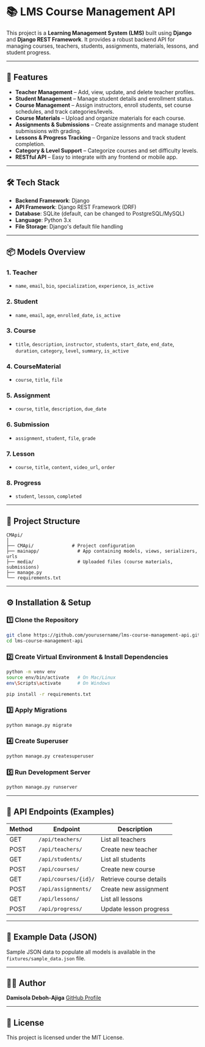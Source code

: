 # 📚 LMS Course Management API

This project is a **Learning Management System (LMS)** built using **Django** and **Django REST Framework**.
It provides a robust backend API for managing courses, teachers, students, assignments, materials, lessons, and student progress.

---

## 🚀 Features

* **Teacher Management** – Add, view, update, and delete teacher profiles.
* **Student Management** – Manage student details and enrollment status.
* **Course Management** – Assign instructors, enroll students, set course schedules, and track categories/levels.
* **Course Materials** – Upload and organize materials for each course.
* **Assignments & Submissions** – Create assignments and manage student submissions with grading.
* **Lessons & Progress Tracking** – Organize lessons and track student completion.
* **Category & Level Support** – Categorize courses and set difficulty levels.
* **RESTful API** – Easy to integrate with any frontend or mobile app.

---

## 🛠️ Tech Stack

* **Backend Framework**: Django
* **API Framework**: Django REST Framework (DRF)
* **Database**: SQLite (default, can be changed to PostgreSQL/MySQL)
* **Language**: Python 3.x
* **File Storage**: Django's default file handling 

---

## 📦 Models Overview

### 1. **Teacher**

* `name`, `email`, `bio`, `specialization`, `experience`, `is_active`

### 2. **Student**

* `name`, `email`, `age`, `enrolled_date`, `is_active`

### 3. **Course**

* `title`, `description`, `instructor`, `students`, `start_date`, `end_date`, `duration`, `category`, `level`, `summary`, `is_active`

### 4. **CourseMaterial**

* `course`, `title`, `file`

### 5. **Assignment**

* `course`, `title`, `description`, `due_date`

### 6. **Submission**

* `assignment`, `student`, `file`, `grade`

### 7. **Lesson**

* `course`, `title`, `content`, `video_url`, `order`

### 8. **Progress**

* `student`, `lesson`, `completed`

---

## 📂 Project Structure

```
CMApi/
│
├── CMApi/              # Project configuration
├── mainapp/              # App containing models, views, serializers, urls
├── media/                # Uploaded files (course materials, submissions)
├── manage.py
└── requirements.txt
```

---

## ⚙️ Installation & Setup

### 1️⃣ Clone the Repository

```bash
git clone https://github.com/yourusername/lms-course-management-api.git
cd lms-course-management-api
```

### 2️⃣ Create Virtual Environment & Install Dependencies

```bash
python -m venv env
source env/bin/activate   # On Mac/Linux
env\Scripts\activate      # On Windows

pip install -r requirements.txt
```

### 3️⃣ Apply Migrations

```bash
python manage.py migrate
```

### 4️⃣ Create Superuser

```bash
python manage.py createsuperuser
```

### 5️⃣ Run Development Server

```bash
python manage.py runserver
```

---

## 📡 API Endpoints (Examples)

| Method | Endpoint             | Description             |
| ------ | -------------------- | ----------------------- |
| GET    | `/api/teachers/`     | List all teachers       |
| POST   | `/api/teachers/`     | Create new teacher      |
| GET    | `/api/students/`     | List all students       |
| POST   | `/api/courses/`      | Create new course       |
| GET    | `/api/courses/{id}/` | Retrieve course details |
| POST   | `/api/assignments/`  | Create new assignment   |
| GET    | `/api/lessons/`      | List all lessons        |
| POST   | `/api/progress/`     | Update lesson progress  |

---

## 📄 Example Data (JSON)

Sample JSON data to populate all models is available in the `fixtures/sample_data.json` file.

---

## 🧑‍💻 Author

**Damisola Deboh-Ajiga**
[GitHub Profile](https://github.com/yourusername)

---

## 📜 License

This project is licensed under the MIT License.
